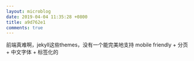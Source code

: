 ```yaml
---
layout: microblog
date: 2019-04-04 11:35:28 +0800
title: a9d762e1
comments: true
--- 
```


前端真难啊，jekyll这些themes，没有一个能完美地支持 mobile friendly + 分页 + 中文字体 + 标签化的


